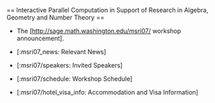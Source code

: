 == Interactive Parallel Computation in Support of Research in Algebra, Geometry and Number Theory ==


   * The [http://sage.math.washington.edu/msri07/ workshop announcement]. 


   * [:msri07_news: Relevant News]

   * [:msri07/speakers: Invited Speakers]

   * [:msri07/schedule: Workshop Schedule]

   * [:msri07/hotel_visa_info: Accommodation and Visa Information]
